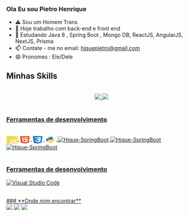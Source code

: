### Ola Eu sou Pietro Henrique 
-  ⚠️ Sou um Homem Trans 
- 🔭 Hoje trabalho com back-end e front end
- 🌱 Estudando Java 8 , Spring Boot , Mongo DB, ReactJS, AngularJS, NextJS, Prisma
- 📫 Contate - me no email: hiquepietro@gmail.com
- 😄 Pronomes : Ele/Dele 

 ## Minhas Skills
<br>

<div align="center">
  <a href="https://github.com/hiquepietro">
  <img height="120em" src="https://github-readme-stats.vercel.app/api?username=hiquepietro&show_icons=true&theme=dark&include_all_commits=true&count_private=true"/>
  <img height="120em" src="https://github-readme-stats.vercel.app/api/top-langs/?username=hiquepietro&layout=compact&langs_count=7&theme=dark"/>
</div>
<br>
 
  ### **Ferramentas de desenvolvimento**
<div style="display: inline_block"><br>
  <img align="center" alt="Hique-Js" height="20" width="30" src="https://raw.githubusercontent.com/devicons/devicon/master/icons/javascript/javascript-plain.svg">
  <img align="center" alt="Hique-HTML" height="20" width="30" src="https://raw.githubusercontent.com/devicons/devicon/master/icons/html5/html5-original.svg">
  <img align="center" alt="Hique-CSS" height="20" width="30" src="https://raw.githubusercontent.com/devicons/devicon/master/icons/css3/css3-original.svg">
  <img align="center" alt="Hique-Python" height="20" width="30" src="https://raw.githubusercontent.com/devicons/devicon/master/icons/python/python-original.svg">
  <img align="center" alt="Hique-SpringBoot" height="20" width="30" src="https://cdn.jsdelivr.net/gh/devicons/devicon/icons/spring/spring-original.svg" />
  <img align="center" alt="Hique-SpringBoot" height="20" width="30" src="https://cdn.jsdelivr.net/gh/devicons/devicon/icons/java/java-original.svg" />
  <img align="center" alt="Hique-SpringBoot" height="20" width="30" src="https://cdn.jsdelivr.net/gh/devicons/devicon/icons/mongodb/mongodb-original.svg" />

</div>

<br>

### **Ferramentas de desenvolvimento**
![Visual Studio Code](https://img.shields.io/badge/-Visual%20Studio%20Code-333333?style=flat&logo=visual-studio-code&logoColor=007ACC)

<br>
  
<div>
### **Onde mim encontrar**  
<br>
  <a href="https://instagram.com/ih_pietro" target="_blank"><img src="https://img.shields.io/badge/-Instagram-%23E4405F?style=for-the-badge&logo=instagram&logoColor=white" target="_blank"></a>
  <a href = "mailto:hiqeupietro@gmail.com"><img src="https://img.shields.io/badge/-Gmail-%23333?style=for-the-badge&logo=gmail&logoColor=white" target="_blank"></a>
  <a href="https://www.linkedin.com/in/pietro-henrique-0930361b1" target="_blank"><img src="https://img.shields.io/badge/-LinkedIn-%230077B5?style=for-the-badge&logo=linkedin&logoColor=white" target="_blank"></a> 
</div>
  
